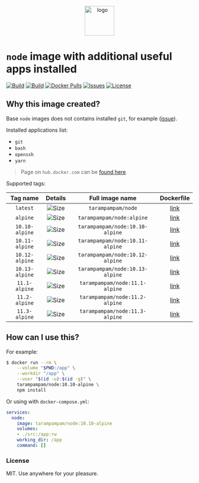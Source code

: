 <p align="center">
  <img alt="logo" src="https://hsto.org/webt/83/nk/0y/83nk0ym623xt8yit1b3pq9tj4cs.png" width="80" />
</p>

# `node` image with additional useful apps installed

[![Build][badge_automated]][link_hub]
[![Build][badge_build]][link_hub]
[![Docker Pulls][badge_pulls]][link_hub]
[![Issues][badge_issues]][link_issues]
[![License][badge_license]][link_license]

## Why this image created?

Base `node` images does not contains installed `git`, for example ([issue][node-586]).

Installed applications list:

- `git`
- `bash`
- `openssh`
- `yarn`

> Page on `hub.docker.com` can be [found here][link_hub].

Supported tags:

Tag name | Details | Full image name | Dockerfile
:------: | :-----: | :-------------: | :--------:
`latest` | ![Size][badge_size_latest] | `tarampampam/node` | [link][dockerfile_latest]
`alpine` | ![Size][badge_size_alpine] | `tarampampam/node:alpine` | [link][dockerfile_alpine]
`10.10-alpine` | ![Size][badge_size_10_10_alpine] | `tarampampam/node:10.10-alpine` | [link][dockerfile_10_10_alpine]
`10.11-alpine` | ![Size][badge_size_10_11_alpine] | `tarampampam/node:10.11-alpine` | [link][dockerfile_10_11_alpine]
`10.12-alpine` | ![Size][badge_size_10_12_alpine] | `tarampampam/node:10.12-alpine` | [link][dockerfile_10_12_alpine]
`10.13-alpine` | ![Size][badge_size_10_13_alpine] | `tarampampam/node:10.13-alpine` | [link][dockerfile_10_13_alpine]
`11.1-alpine`  | ![Size][badge_size_11_1_alpine]  | `tarampampam/node:11.1-alpine`  | [link][dockerfile_11_1_alpine]
`11.2-alpine`  | ![Size][badge_size_11_2_alpine]  | `tarampampam/node:11.2-alpine`  | [link][dockerfile_11_2_alpine]
`11.3-alpine`  | ![Size][badge_size_11_3_alpine]  | `tarampampam/node:11.3-alpine`  | [link][dockerfile_11_3_alpine]

[badge_size_latest]:https://images.microbadger.com/badges/image/tarampampam/node.svg
[badge_size_alpine]:https://images.microbadger.com/badges/image/tarampampam/node:alpine.svg
[badge_size_10_10_alpine]:https://images.microbadger.com/badges/image/tarampampam/node:10.10-alpine.svg
[badge_size_10_11_alpine]:https://images.microbadger.com/badges/image/tarampampam/node:10.11-alpine.svg
[badge_size_10_12_alpine]:https://images.microbadger.com/badges/image/tarampampam/node:10.12-alpine.svg
[badge_size_10_13_alpine]:https://images.microbadger.com/badges/image/tarampampam/node:10.13-alpine.svg
[badge_size_11_1_alpine]:https://images.microbadger.com/badges/image/tarampampam/node:11.1-alpine.svg
[badge_size_11_2_alpine]:https://images.microbadger.com/badges/image/tarampampam/node:11.2-alpine.svg
[badge_size_11_3_alpine]:https://images.microbadger.com/badges/image/tarampampam/node:11.3-alpine.svg

[dockerfile_latest]:https://github.com/tarampampam/node-docker/blob/master/dockerfiles/Dockerfile.latest
[dockerfile_alpine]:https://github.com/tarampampam/node-docker/blob/master/dockerfiles/Dockerfile.alpine
[dockerfile_10_10_alpine]:https://github.com/tarampampam/node-docker/blob/master/dockerfiles/Dockerfile.10.10-alpine
[dockerfile_10_11_alpine]:https://github.com/tarampampam/node-docker/blob/master/dockerfiles/Dockerfile.10.11-alpine
[dockerfile_10_12_alpine]:https://github.com/tarampampam/node-docker/blob/master/dockerfiles/Dockerfile.10.12-alpine
[dockerfile_10_13_alpine]:https://github.com/tarampampam/node-docker/blob/master/dockerfiles/Dockerfile.10.13-alpine
[dockerfile_11_1_alpine]:https://github.com/tarampampam/node-docker/blob/master/dockerfiles/Dockerfile.11.1-alpine
[dockerfile_11_2_alpine]:https://github.com/tarampampam/node-docker/blob/master/dockerfiles/Dockerfile.11.2-alpine
[dockerfile_11_3_alpine]:https://github.com/tarampampam/node-docker/blob/master/dockerfiles/Dockerfile.11.3-alpine

## How can I use this?

For example:

```bash
$ docker run --rm \
    --volume "$PWD:/app" \
    --workdir "/app" \
    --user "$(id -u):$(id -g)" \
    tarampampam/node:10.10-alpine \
    npm install
```

Or using with `docker-compose.yml`:

```yml
services:
  node:
    image: tarampampam/node:10.10-alpine
    volumes:
    - ./src:/app:rw
    working_dir: /app
    command: []
```

### License

MIT. Use anywhere for your pleasure.

[badge_automated]:https://img.shields.io/docker/automated/tarampampam/node.svg?style=flat-square&maxAge=30
[badge_pulls]:https://img.shields.io/docker/pulls/tarampampam/node.svg?style=flat-square&maxAge=30
[badge_issues]:https://img.shields.io/github/issues/tarampampam/node-docker.svg?style=flat-square&maxAge=30
[badge_build]:https://img.shields.io/docker/build/tarampampam/node.svg?style=flat-square&maxAge=30
[badge_license]:https://img.shields.io/github/license/tarampampam/node-docker.svg?style=flat-square&maxAge=30
[node-586]:https://github.com/nodejs/docker-node/issues/586
[link_hub]:https://hub.docker.com/r/tarampampam/node/
[link_license]:https://github.com/tarampampam/node-docker/blob/master/LICENSE
[link_issues]:https://github.com/tarampampam/node-docker/issues

